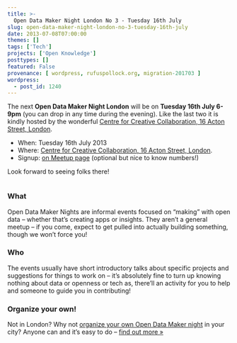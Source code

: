 ```yaml
---
title: >-
  Open Data Maker Night London No 3 - Tuesday 16th July
slug: open-data-maker-night-london-no-3-tuesday-16th-july
date: 2013-07-08T07:00:00
themes: []
tags: ['Tech']
projects: ['Open Knowledge']
posttypes: []
featured: False
provenance: [ wordpress, rufuspollock.org, migration-201703 ]
wordpress:
  - post_id: 1240
---
```


<p>The next <strong>Open Data Maker Night London</strong> will be on <strong>Tuesday 16th July 6-9pm</strong> (you can drop in any time during the evening). Like the last two it is kindly hosted by the wonderful <a href="http://creative-collaboration.net/about/contact/">Centre for Creative Collaboration, 16 Acton Street, London</a>.</p>

<ul>
  <li>When: Tuesday 16th July 2013</li>
  <li>Where: <a href="http://creative-collaboration.net/about/contact/">Centre for Creative Collaboration, 16 Acton Street, London</a>.</li>
  <li>Signup: <a href="http://www.meetup.com/OpenKnowledgeFoundation/London-GB/984832/">on Meetup page</a> (optional but nice to know numbers!)</li>
</ul>

<p>Look forward to seeing folks there!</p>

<p><img src="http://farm9.staticflickr.com/8524/8500104205_4e209ef952.jpg" alt="" /></p>

<h3 id="what">What</h3>

<p>Open Data Maker Nights are informal events focused on “making” with open data – whether that’s creating apps or insights. They aren’t a general meetup – if you come, expect to get pulled into actually building something, though we won’t force you!</p>

<h3 id="who">Who</h3>

<p>The events usually have short introductory talks about specific projects and suggestions for things to work on – it’s absolutely fine to turn up knowing nothing about data or openness or tech as, there’ll an activity for you to help and someone to guide you in contributing!</p>

<h3 id="organize-your-own">Organize your own!</h3>

<p>Not in London? Why not <a href="http://okfnlabs.org/events/open-data-maker/">organize your own Open Data Maker night</a> in your city? Anyone can and it’s easy to do – <a href="http://okfnlabs.org/events/open-data-maker/">find out more »</a></p>



